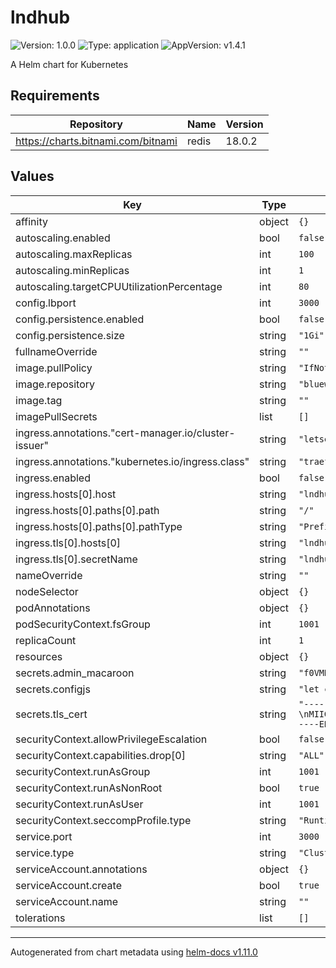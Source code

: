 # lndhub

![Version: 1.0.0](https://img.shields.io/badge/Version-1.0.0-informational?style=flat-square) ![Type: application](https://img.shields.io/badge/Type-application-informational?style=flat-square) ![AppVersion: v1.4.1](https://img.shields.io/badge/AppVersion-v1.4.1-informational?style=flat-square)

A Helm chart for Kubernetes

## Requirements

| Repository | Name | Version |
|------------|------|---------|
| https://charts.bitnami.com/bitnami | redis | 18.0.2 |

## Values

| Key | Type | Default | Description |
|-----|------|---------|-------------|
| affinity | object | `{}` |  |
| autoscaling.enabled | bool | `false` |  |
| autoscaling.maxReplicas | int | `100` |  |
| autoscaling.minReplicas | int | `1` |  |
| autoscaling.targetCPUUtilizationPercentage | int | `80` |  |
| config.lbport | int | `3000` |  |
| config.persistence.enabled | bool | `false` |  |
| config.persistence.size | string | `"1Gi"` |  |
| fullnameOverride | string | `""` |  |
| image.pullPolicy | string | `"IfNotPresent"` |  |
| image.repository | string | `"bluewalletorganization/lndhub"` |  |
| image.tag | string | `""` |  |
| imagePullSecrets | list | `[]` |  |
| ingress.annotations."cert-manager.io/cluster-issuer" | string | `"letsencrypt-production"` |  |
| ingress.annotations."kubernetes.io/ingress.class" | string | `"traefik-cert-manager"` |  |
| ingress.enabled | bool | `false` |  |
| ingress.hosts[0].host | string | `"lndhub.domain"` |  |
| ingress.hosts[0].paths[0].path | string | `"/"` |  |
| ingress.hosts[0].paths[0].pathType | string | `"Prefix"` |  |
| ingress.tls[0].hosts[0] | string | `"lndhub.domain"` |  |
| ingress.tls[0].secretName | string | `"lndhub-tls"` |  |
| nameOverride | string | `""` |  |
| nodeSelector | object | `{}` |  |
| podAnnotations | object | `{}` |  |
| podSecurityContext.fsGroup | int | `1001` |  |
| replicaCount | int | `1` |  |
| resources | object | `{}` |  |
| secrets.admin_macaroon | string | `"f0VMRgIBAQAAAAAAAAAAAAMAPgABAAAAILkAAAAAAABAAAAAAAAAADAvAgAAAAAAAAAAAEAAOAANAEAAHwAeAAYAAAAEAAAAQAAAAAAAAABAAAAAAAAAAEAAAAAAAAAA2AIAAAAAAADYAgAAAAAAAAgAAAAAAAAAAwAAAAQAAAAYAwAAAAAAABgDAAAAAAAAGAMAAAAAAAAcAAAAAAAAABwAAAAAAAAAAQAA\n"` |  |
| secrets.configjs | string | `"let config = {\n  enableUpdateDescribeGraph: false,\n  postRateLimit: 100,\n  rateLimit: 200,\n  forwardReserveFee: 0.01, // default 0.01\n  intraHubFee: 0.003, // default 0.003\n  bitcoind: {\n    rpc: 'http://login:password@1.1.1.1:8332/wallet/wallet.dat',\n  },\n  redis: {\n    port: 12914,\n    host: '1.1.1.1',\n    family: 4,\n    password: 'password',\n    db: 0,\n  },\n  lnd: {\n    url: '1.1.1.1:10009',\n    password: '',\n  },\n};\n\nif (process.env.CONFIG) {\n  console.log('using config from env');\n  config = JSON.parse(process.env.CONFIG);\n}\n"` |  |
| secrets.tls_cert | string | `"-----BEGIN CERTIFICATE-----\nMIIGtzCCBJ+gAwIBAgITMQC9BpthS0lQh6bAGQACAL0GmzANBgkqhkiG9w0BAQ0F\nADBRMRQwEgYKCZImiZPyLGQBGRYEY29ycDEXMBUGCgmSJomT8ixkARkWB3ZvZGFj\nb20xIDAeBgNVBAMTF3ZvZGFjb20tWkFNRFYwMTAyLVN1YkNBMB4XDTE5MTAyNjA1\nMzkyMFoXDTIxMTAyNTA1MzkyMFowgYIxCzAJBgNVBAYTAlpBMRYwFAYDVQQHEw1U\nZWNobm8gQ2VudHJlMR4wHAYDVQQKExVWb2RhY29tIEdyb3VwIExpbWl0ZWQxFjAU\nBgNVBAsTDUVudGVycHJpc2UgSVQxIzAhBgNVBAMMGioudGVzdC50Yy5vY3Audm9k\nYWNvbS5jb3JwMIIBIjANBgkqhkiG9w0BAQEFAAOCAQ8AMIIBCgKCAQEA05gK0S8l\nFgpUHv8l3ZEei3q5p5f3NWmkPcLE/1LGKP1+z1PXUW+GPDRdoCeQ4QJRtPU6y+vb\nGPQ7LZ8tvkeUOhk1eijVPQoEjJICkz/2OwMdURh5y5oEdo8t9JRHZpm8AhY+sNPT\ns++HO6flk5gV7yNAtHg8SRr6I5n73t9APYR7cSL5/hBIcH0XAcQiQOP/lPpVVuCn\nL4GCFV57zQ9XxylRDNkHF1eEQcyPygHNxV7RFDm5QguqfWoOniQFGJ9a5xjUl76F\nEoXXZvfqeYd3fh7oWdPprAXi7kr6AoPL1oNTmnct/DmXvozmJ6HQohAIOoKZS5TC\n7WgfgrNeTaumLQIDAQABo4ICVDCCAlAwJQYDVR0RBB4wHIIaKi50ZXN0LnRjLm9j\ncC52b2RhY29tLmNvcnAwHQYDVR0OBBYEFCzHNjPoi71JeT5xf7Bx+6Jm2EL4MB8G\nA1UdIwQYMBaAFJKA55EGPCoDKeGqPhvGiFRgznflMIHWBgNVHR8Egc4wgcswgcig\ngcWggcKGgb9sZGFwOi8vL0NOPXZvZGFjb20tWkFNRFYwMTAyLVN1YkNBLENOPXph\nbWR2MDEwMixDTj1DRFAsQ049UHVibGljJTIwS2V5JTIwU2VydmljZXMsQ049U2Vy\ndmljZXMsQ049Q29uZmlndXJhdGlvbixEQz1hZnJvb3QsREM9bmV0P2NlcnRpZmlj\nYXRlUmV2b2NhdGlvbkxpc3Q/YmFzZT9vYmplY3RDbGFzcz1jUkxEaXN0cmlidXRp\nb25Qb2ludDCByAYIKwYBBQUHAQEEgbswgbgwgbUGCCsGAQUFBzAChoGobGRhcDov\nLy9DTj12b2RhY29tLVpBTURWMDEwMi1TdWJDQSxDTj1BSUEsQ049UHVibGljJTIw\nS2V5JTIwU2VydmljZXMsQ049U2VydmljZXMsQ049Q29uZmlndXJhdGlvbixEQz1h\nZnJvb3QsREM9bmV0P2NBQ2VydGlmaWNhdGU/YmFzZT9vYmplY3RDbGFzcz1jZXJ0\naWZpY2F0aW9uQXV0aG9yaXR5MCEGCSsGAQQBgjcUAgQUHhIAVwBlAGIAUwBlAHIA\ndgBlAHIwCwYDVR0PBAQDAgWgMBMGA1UdJQQMMAoGCCsGAQUFBwMBMA0GCSqGSIb3\nDQEBDQUAA4ICAQCkvl22uohQDe5ek1oWP/uDD6Dr7fvTkwJJLxH7Odqi5g6YOARY\nhTeXEwQrj3ymsbsYvnvFCT5rRkxrYD2kkPBGVRyO2120QgQtANiwvTWXOMnTO+zt\nMV4HWhX/nfEH5ek5ekuPCYYnQViLHe2KBWdIpdPWm5dageO1ydj4pMc94oRIYOuT\n9yjO+pyx1ePq4sLfdK4BAI0zvjXtYYTS0gLP14lZcx8cxbaZHPGPsCHJQRZYkEzn\npB6hcuXMQGtMwsfa0h+bXSu7iJ3ic41CLH1dKPL7fv6sORv+KYxhjXi4Nil2EgWY\nYQGZWhlhNkwtoAKFixtAUzJQeseOc7Ku2gtSw/HVcVAi9yq6M6iDdyCx7mOnMY/1\nD71iOkEAfH1dkeYbkzVZqx+snaFtMhN2GA/AANi0V7wnb0LXxHLfpgGXcoFwpXv6\nh/Vld5vrrn1Zj4Q7zC/5uQb1y3ZmtEXECiXSTJJ2b/wr015lkPLLlN5UE20sh/Dg\nDF2U+KFdoT5fuWP4sPE4QFqF6q9Yw8GgPv8mcEwPWFiwcL+YmGZk9Tm3lfkazTLu\nqg0rMjkyF6QQYcmD4OiseoRt7G/48v+DcMcqkXnK6yNmrQ5fQ5CfnVD6wGpVDvXQ\ncEGXY7wT1qgQKK9AZjBbbDni0TSLSKTZ7denvLLzO07f3Zzz3OlD3Ph4MA==\n-----END CERTIFICATE-----\n"` |  |
| securityContext.allowPrivilegeEscalation | bool | `false` |  |
| securityContext.capabilities.drop[0] | string | `"ALL"` |  |
| securityContext.runAsGroup | int | `1001` |  |
| securityContext.runAsNonRoot | bool | `true` |  |
| securityContext.runAsUser | int | `1001` |  |
| securityContext.seccompProfile.type | string | `"RuntimeDefault"` |  |
| service.port | int | `3000` |  |
| service.type | string | `"ClusterIP"` |  |
| serviceAccount.annotations | object | `{}` |  |
| serviceAccount.create | bool | `true` |  |
| serviceAccount.name | string | `""` |  |
| tolerations | list | `[]` |  |

----------------------------------------------
Autogenerated from chart metadata using [helm-docs v1.11.0](https://github.com/norwoodj/helm-docs/releases/v1.11.0)
